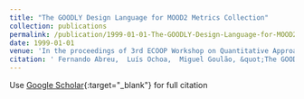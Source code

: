 ```yaml
---
title: "The GOODLY Design Language for MOOD2 Metrics Collection"
collection: publications
permalink: /publication/1999-01-01-The-GOODLY-Design-Language-for-MOOD2-Metrics-Collection
date: 1999-01-01
venue: 'In the proceedings of 3rd ECOOP Workshop on Quantitative Approaches in Object-Oriented Software Engineering (QAOOSE&apos;1999)'
citation: ' Fernando Abreu,  Luís Ochoa,  Miguel Goulão, &quot;The GOODLY Design Language for MOOD2 Metrics Collection.&quot; In the proceedings of 3rd ECOOP Workshop on Quantitative Approaches in Object-Oriented Software Engineering (QAOOSE&amp;apos;1999), 1999.'
---
```

Use [Google Scholar](https://scholar.google.com/scholar?q=The+GOODLY+Design+Language+for+MOOD2+Metrics+Collection){:target="_blank"} for full citation